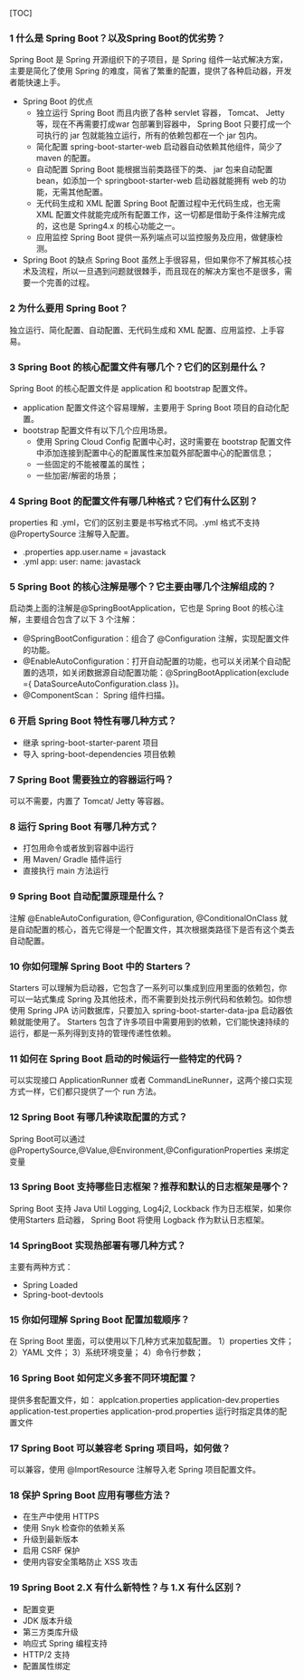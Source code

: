 [TOC]

### 1 什么是 Spring Boot？以及Spring Boot的优劣势？
   Spring Boot 是 Spring 开源组织下的子项目，是 Spring 组件一站式解决方案，主要是简化了使用 Spring 的难度，简省了繁重的配置，提供了各种启动器，开发者能快速上手。
- Spring Boot 的优点
     - 独立运行
     Spring Boot 而且内嵌了各种 servlet 容器， Tomcat、 Jetty 等，现在不再需要打成war 包部署到容器中， Spring Boot 只要打成一个可执行的 jar 包就能独立运行，所有的依赖包都在一个 jar 包内。
     - 简化配置
     spring-boot-starter-web 启动器自动依赖其他组件，简少了 maven 的配置。
     - 自动配置
     Spring Boot 能根据当前类路径下的类、 jar 包来自动配置 bean，如添加一个 springboot-starter-web 启动器就能拥有 web 的功能，无需其他配置。
     - 无代码生成和 XML 配置
     Spring Boot 配置过程中无代码生成，也无需 XML 配置文件就能完成所有配置工作，这一切都是借助于条件注解完成的，这也是 Spring4.x 的核心功能之一。
     - 应用监控
     Spring Boot 提供一系列端点可以监控服务及应用，做健康检测。
- Spring Boot 的缺点
     Spring Boot 虽然上手很容易，但如果你不了解其核心技术及流程，所以一旦遇到问题就很棘手，而且现在的解决方案也不是很多，需要一个完善的过程。

### 2 为什么要用 Spring Boot？
   独立运行、简化配置、自动配置、无代码生成和 XML 配置、应用监控、上手容易。

### 3 Spring Boot 的核心配置文件有哪几个？它们的区别是什么？
Spring Boot 的核心配置文件是 application 和 bootstrap 配置文件。
- application 配置文件这个容易理解，主要用于 Spring Boot 项目的自动化配置。
- bootstrap 配置文件有以下几个应用场景。
     - 使用 Spring Cloud Config 配置中心时，这时需要在 bootstrap 配置文件中添加连接到配置中心的配置属性来加载外部配置中心的配置信息；
     - 一些固定的不能被覆盖的属性；
     - 一些加密/解密的场景；

### 4 Spring Boot 的配置文件有哪几种格式？它们有什么区别？
properties 和 .yml，它们的区别主要是书写格式不同。.yml 格式不支持 @PropertySource 注解导入配置。
- .properties
	app.user.name = javastack
- .yml
    app:
      user:
        name: javastack


### 5 Spring Boot 的核心注解是哪个？它主要由哪几个注解组成的？
启动类上面的注解是@SpringBootApplication，它也是 Spring Boot 的核心注解，主要组合包含了以下 3 个注解：
- @SpringBootConfiguration：组合了 @Configuration 注解，实现配置文件的功能。
- @EnableAutoConfiguration：打开自动配置的功能，也可以关闭某个自动配置的选项，如关闭数据源自动配置功能：@SpringBootApplication(exclude ={ DataSourceAutoConfiguration.class })。
- @ComponentScan： Spring 组件扫描。

### 6 开启 Spring Boot 特性有哪几种方式？
- 继承 spring-boot-starter-parent 项目
- 导入 spring-boot-dependencies 项目依赖

### 7 Spring Boot 需要独立的容器运行吗？
可以不需要，内置了 Tomcat/ Jetty 等容器。

### 8 运行 Spring Boot 有哪几种方式？
- 打包用命令或者放到容器中运行
- 用 Maven/ Gradle 插件运行
- 直接执行 main 方法运行
### 9 Spring Boot 自动配置原理是什么？
   注解 @EnableAutoConfiguration, @Configuration, @ConditionalOnClass 就是自动配置的核心，首先它得是一个配置文件，其次根据类路径下是否有这个类去自动配置。

### 10 你如何理解 Spring Boot 中的 Starters？
   Starters 可以理解为启动器，它包含了一系列可以集成到应用里面的依赖包，你可以一站式集成 Spring 及其他技术，而不需要到处找示例代码和依赖包。如你想使用 Spring JPA 访问数据库，只要加入 spring-boot-starter-data-jpa 启动器依赖就能使用了。
   Starters 包含了许多项目中需要用到的依赖，它们能快速持续的运行，都是一系列得到支持的管理传递性依赖。

### 11 如何在 Spring Boot 启动的时候运行一些特定的代码？
   可以实现接口 ApplicationRunner 或者 CommandLineRunner，这两个接口实现方式一样，它们都只提供了一个 run 方法。

### 12 Spring Boot 有哪几种读取配置的方式？
   Spring Boot可以通过 @PropertySource,@Value,@Environment,@ConfigurationProperties 来绑定变量

### 13 Spring Boot 支持哪些日志框架？推荐和默认的日志框架是哪个？
   Spring Boot 支持 Java Util Logging, Log4j2, Lockback 作为日志框架，如果你使用Starters 启动器， Spring Boot 将使用 Logback 作为默认日志框架。

### 14 SpringBoot 实现热部署有哪几种方式？
主要有两种方式：
- Spring Loaded
- Spring-boot-devtools

### 15 你如何理解 Spring Boot 配置加载顺序？
在 Spring Boot 里面，可以使用以下几种方式来加载配置。
1）properties 文件；
2）YAML 文件；
3）系统环境变量；
4）命令行参数；

### 16 Spring Boot 如何定义多套不同环境配置？
提供多套配置文件，如：
applcation.properties
application-dev.properties
application-test.properties
application-prod.properties
运行时指定具体的配置文件

### 17 Spring Boot 可以兼容老 Spring 项目吗，如何做？
   可以兼容，使用 @ImportResource 注解导入老 Spring 项目配置文件。
### 18 保护 Spring Boot 应用有哪些方法？
- 在生产中使用 HTTPS
- 使用 Snyk 检查你的依赖关系
- 升级到最新版本
- 启用 CSRF 保护
- 使用内容安全策略防止 XSS 攻击
### 19 Spring Boot 2.X 有什么新特性？与 1.X 有什么区别？
- 配置变更
- JDK 版本升级
- 第三方类库升级
- 响应式 Spring 编程支持
- HTTP/2 支持
- 配置属性绑定